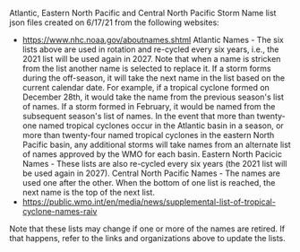 Atlantic, Eastern North Pacific and Central North Pacific Storm Name list json files created on 6/17/21 from the following websites:
- https://www.nhc.noaa.gov/aboutnames.shtml
	Atlantic Names - The six lists above are used in rotation and re-cycled every six years, i.e., the 2021 list will be used again in 2027. 
		Note that when a name is stricken from the list another name is selected to replace it. 
		If a storm forms during the off-season, it will take the next name in the list based on the current calendar date. For example, if a tropical cyclone formed on December 28th, it would take the name from the previous season's list of names. If a storm formed in February, it would be named from the subsequent season's list of names.
		In the event that more than twenty-one named tropical cyclones occur in the Atlantic basin in a season, or more than twenty-four named tropical cyclones in the eastern North Pacific basin, any additional storms will take names from an alternate list of names approved by the WMO for each basin.
	Eastern North Pacicic Names - These lists are also re-cycled every six years (the 2021 list will be used again in 2027).
	Central North Pacific Names - The names are used one after the other. When the bottom of one list is reached, the next name is the top of the next list.
- https://public.wmo.int/en/media/news/supplemental-list-of-tropical-cyclone-names-raiv

Note that these lists may change if one or more of the names are retired. If that happens, refer to the links and organizations above to update the lists.
